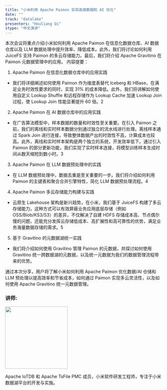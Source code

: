 ```yaml
---
title: "小米利用 Apache Paimon 实现高效数据和 AI 优化"
date: ""
track: "datalake"
presenters: "Houliang Qi"
stype: "中文演讲"
--- 
```


本次会议将重点介绍小米如何利用 Apache Paimon 在信息化数据仓库、AI 数据仓库以及 LLM 数据处理中提升效率、降低成本。此外，我们将讨论如何利用 JuiceFS 支持 Paimon 的多云存储能力。最后，我们将介绍 Apache Gravitino 在 Paimon 元数据管理中的应用。
内容提要：
1. Apache Paimon 在信息化数据仓库中的应用实践
  - 我们将详细阐述如何使用 Paimon 作为维度表替代 Iceberg 和 HBase，在满足业务时效性要求的同时，实现 31% 的成本降低。此外，我们将讲解如何使用自定义 Lookup Shuffle 和远程存储作为 Lookup Cache 加速 Lookup Join 过程，使 Lookup Join 性能显著提升 60 倍。2
2. Apache Paimon 在 AI 数据仓库中的应用实践
  - 在广告算法模型中，样本数据的数量和时效性至关重要。在引入 Paimon 之前，我们的离线和实时样本数据分别通过独立的流水线进行处理。离线样本通过 Spark Join 进行连接，导致整体数据产出的时效性不高，计算成本也较高。此外，离线和实时样本架构是两个独立的系统，开发效率低下。通过引入 Paimon 的部分更新功能，我们实现了实时样本连接，将模型训练样本生成时间从数天缩短到数小时。3
3. Apache Paimon 在 LLM 数据预处理中的实践
  - 在 LLM 数据预处理中，数据去重是至关重要的一步。我们将介绍如何利用 Paimon 的主键表和聚合合并引擎特性，简化 LLM 数据预处理流程。4
4. Apache Paimon 多云存储能力构建与实践
 - 云原生 Lakehouse 架构是新兴趋势，在小米，我们基于 JuiceFS 构建了多云存储能力。这种方式可以有效屏蔽业务应用底层存储（例如 OSS/Blob/KS3/S3）的差异，不仅解决了自建 HDFS 存储成本高、节点偶尔慢的问题，还能充分发挥云存储低成本、高扩展性和高可靠性的优势，满足业务海量数据存储的需求。5
5. 基于 Gravitino 的元数据湖统一实践
  - 我们将介绍如何使用 Gravitino 管理 Paimon 的元数据，并探讨如何使用 Gravitino 统一跨数据湖的元数据，以及统一元数据为我们的数据管理流程带来的优势。

通过本次分享，用户将了解小米如何利用 Apache Paimon 优化数据/AI 仓储和 LLM 预处理以提高效率和节省成本，如何通过 Paimon 实现多云灵活性，以及​​如何使用 Apache Gravitino 统一元数据管理。

### 讲师:

<img src="https://sessionize.com/image/8968-400o400o1-XFskLG5iSQjayU8GPBBL9V.jpg" width="200" /><br/>

Apache IoTDB 和 Apache TsFile PMC 成员，小米软件研发工程师，专注于小米数据湖平台的开发与实施。